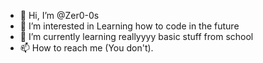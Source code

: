 - 👋 Hi, I’m @Zer0-0s
- 👀 I’m interested in Learning how to code in the future
- 🌱 I’m currently learning reallyyyy basic stuff from school
- 📫 How to reach me (You don't).

<!---
Zer0-0s/Zer0-0s is a ✨ special ✨ repository because its `README.md` (this file) appears on your GitHub profile.
You can click the Preview link to take a look at your changes.
--->
